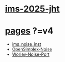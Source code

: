 # [ims-2025-jht](https://github.com/jht9629-nyu/ims-2025-jht.git)

# [pages](https://jht9629-nyu.github.io/ims-2025-jht/) ?=v4

- [ims_noise_inst](wk01-noise/ims_noise_inst)
- [OpenSimplex-Noise](wk01-noise/OpenSimplex-Noise)
- [Worley-Noise-Port](wk01-noise/Worley-Noise-Port)
